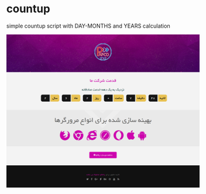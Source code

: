 # countup
simple countup script with DAY-MONTHS and YEARS calculation

![alt text](https://github.com/lin0x/countup/blob/master/images/screenshot.png)
